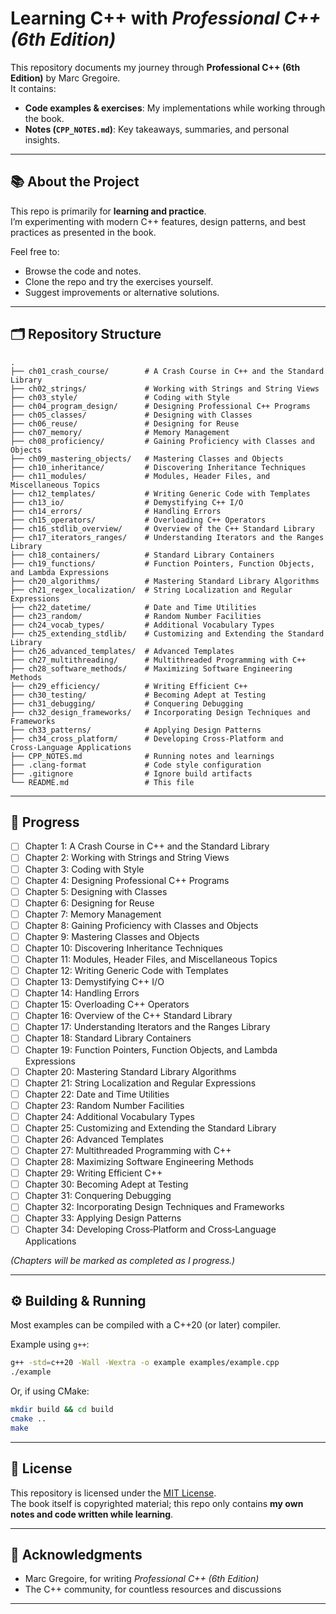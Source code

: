 # Learning C++ with *Professional C++ (6th Edition)*

This repository documents my journey through **Professional C++ (6th Edition)** by Marc Gregoire.  
It contains:
- **Code examples & exercises**: My implementations while working through the book.
- **Notes (`CPP_NOTES.md`)**: Key takeaways, summaries, and personal insights.

---

## 📚 About the Project
This repo is primarily for **learning and practice**.  
I’m experimenting with modern C++ features, design patterns, and best practices as presented in the book.  

Feel free to:
- Browse the code and notes.
- Clone the repo and try the exercises yourself.
- Suggest improvements or alternative solutions.

---

## 🗂️ Repository Structure
```
.
├── ch01_crash_course/        # A Crash Course in C++ and the Standard Library
├── ch02_strings/             # Working with Strings and String Views
├── ch03_style/               # Coding with Style
├── ch04_program_design/      # Designing Professional C++ Programs
├── ch05_classes/             # Designing with Classes
├── ch06_reuse/               # Designing for Reuse
├── ch07_memory/              # Memory Management
├── ch08_proficiency/         # Gaining Proficiency with Classes and Objects
├── ch09_mastering_objects/   # Mastering Classes and Objects
├── ch10_inheritance/         # Discovering Inheritance Techniques
├── ch11_modules/             # Modules, Header Files, and Miscellaneous Topics
├── ch12_templates/           # Writing Generic Code with Templates
├── ch13_io/                  # Demystifying C++ I/O
├── ch14_errors/              # Handling Errors
├── ch15_operators/           # Overloading C++ Operators
├── ch16_stdlib_overview/     # Overview of the C++ Standard Library
├── ch17_iterators_ranges/    # Understanding Iterators and the Ranges Library
├── ch18_containers/          # Standard Library Containers
├── ch19_functions/           # Function Pointers, Function Objects, and Lambda Expressions
├── ch20_algorithms/          # Mastering Standard Library Algorithms
├── ch21_regex_localization/  # String Localization and Regular Expressions
├── ch22_datetime/            # Date and Time Utilities
├── ch23_random/              # Random Number Facilities
├── ch24_vocab_types/         # Additional Vocabulary Types
├── ch25_extending_stdlib/    # Customizing and Extending the Standard Library
├── ch26_advanced_templates/  # Advanced Templates
├── ch27_multithreading/      # Multithreaded Programming with C++
├── ch28_software_methods/    # Maximizing Software Engineering Methods
├── ch29_efficiency/          # Writing Efficient C++
├── ch30_testing/             # Becoming Adept at Testing
├── ch31_debugging/           # Conquering Debugging
├── ch32_design_frameworks/   # Incorporating Design Techniques and Frameworks
├── ch33_patterns/            # Applying Design Patterns
├── ch34_cross_platform/      # Developing Cross‑Platform and Cross‑Language Applications
├── CPP_NOTES.md              # Running notes and learnings
├── .clang-format             # Code style configuration
├── .gitignore                # Ignore build artifacts
└── README.md                 # This file
```

---

## 📖 Progress
- [ ] Chapter 1: A Crash Course in C++ and the Standard Library
- [ ] Chapter 2: Working with Strings and String Views
- [ ] Chapter 3: Coding with Style
- [ ] Chapter 4: Designing Professional C++ Programs
- [ ] Chapter 5: Designing with Classes
- [ ] Chapter 6: Designing for Reuse
- [ ] Chapter 7: Memory Management
- [ ] Chapter 8: Gaining Proficiency with Classes and Objects
- [ ] Chapter 9: Mastering Classes and Objects
- [ ] Chapter 10: Discovering Inheritance Techniques
- [ ] Chapter 11: Modules, Header Files, and Miscellaneous Topics
- [ ] Chapter 12: Writing Generic Code with Templates
- [ ] Chapter 13: Demystifying C++ I/O
- [ ] Chapter 14: Handling Errors
- [ ] Chapter 15: Overloading C++ Operators
- [ ] Chapter 16: Overview of the C++ Standard Library
- [ ] Chapter 17: Understanding Iterators and the Ranges Library
- [ ] Chapter 18: Standard Library Containers
- [ ] Chapter 19: Function Pointers, Function Objects, and Lambda Expressions
- [ ] Chapter 20: Mastering Standard Library Algorithms
- [ ] Chapter 21: String Localization and Regular Expressions
- [ ] Chapter 22: Date and Time Utilities
- [ ] Chapter 23: Random Number Facilities
- [ ] Chapter 24: Additional Vocabulary Types
- [ ] Chapter 25: Customizing and Extending the Standard Library
- [ ] Chapter 26: Advanced Templates
- [ ] Chapter 27: Multithreaded Programming with C++
- [ ] Chapter 28: Maximizing Software Engineering Methods
- [ ] Chapter 29: Writing Efficient C++
- [ ] Chapter 30: Becoming Adept at Testing
- [ ] Chapter 31: Conquering Debugging
- [ ] Chapter 32: Incorporating Design Techniques and Frameworks
- [ ] Chapter 33: Applying Design Patterns
- [ ] Chapter 34: Developing Cross‑Platform and Cross‑Language Applications

*(Chapters will be marked as completed as I progress.)*

---

## ⚙️ Building & Running
Most examples can be compiled with a C++20 (or later) compiler.  

Example using `g++`:
```bash
g++ -std=c++20 -Wall -Wextra -o example examples/example.cpp
./example
```

Or, if using CMake:
```bash
mkdir build && cd build
cmake ..
make
```

---

## 📝 License
This repository is licensed under the [MIT License](LICENSE).  
The book itself is copyrighted material; this repo only contains **my own notes and code written while learning**.

---

## 🙌 Acknowledgments
- Marc Gregoire, for writing *Professional C++ (6th Edition)*  
- The C++ community, for countless resources and discussions

---
